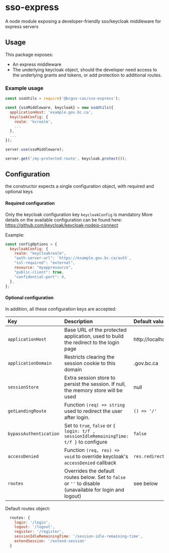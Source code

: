 # sso-express

A node module exposing a developer-friendly sso/keycloak middleware for express servers

## Usage

This package exposes:

- An express middleware
- The underlying keycloak object, should the developer need access to the underlying grants and tokens, or add protection to additional routes.

### Example usage

```javascript
const ssoUtils = require('@bcgov-cas/sso-express');

const {ssoMiddleware, keycloak} = new ssoUtils({
  applicationHost: 'example.gov.bc.ca',
  keycloakConfig: {
    realm: 'kcrealm',
    ...
  },
  ...
});

server.use(ssoMiddleware);

server.get('/my-protected-route', keycloak.protect());
```

## Configuration

the constructor expects a single configuration object, with required and optional keys

#### Required configuration

Only the keycloak configuration key `keycloakConfig` is mandatory
More details on the available configuration can be found here: https://github.com/keycloak/keycloak-nodejs-connect

Example:

```javascript
const configOptions = {
  keycloakConfig: {
    realm: "keycloakrealm",
    "auth-server-url": `https://example.gov.bc.ca/auth`,
    "ssl-required": "external",
    resource: "myappresource",
    "public-client": true,
    "confidential-port": 0,
  },
};
```

#### Optional configuration

In addition, all these configuration keys are accepted:

| Key                    | Description                                                                                              | Default value          |
| :--------------------- | :------------------------------------------------------------------------------------------------------- | :--------------------- |
| `applicationHost`      | Base URL of the protected application, used to build the redirect to the login page                      | http://localhost       |
| `applicationDomain`    | Restricts clearing the session cookie to this domain                                                     | .gov.bc.ca             |
| `sessionStore`         | Extra session store to persist the session. If null, the memory store will be used                       | null                   |
| `getLandingRoute`      | Function `(req) => string` used to redirect the user after login.                                        | `() => '/'`            |
| `bypassAuthentication` | Set to `true`, `false` or `{ login: t/f , sessionIdleRemainingTime: t/f }` to configure                  | `false`                |
| `accessDenied`         | Function `(req, res) => void` to override keycloak's `accessDenied` callback                             | `res.redirect('/403')` |
| `routes`               | Overrides the default routes below. Set to `false` or `''` to disable (unavailable for login and logout) | see below              |

Default routes object:

```javascript
  routes: {
    login: '/login',
    logout: '/logout',
    register: '/register',
    sessionIdleRemainingTime: '/session-idle-remaining-time',
    extendSession: '/extend-session'
  }
```

